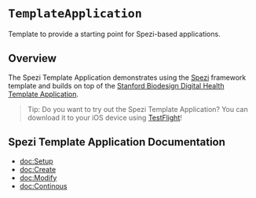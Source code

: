 # ``TemplateApplication``

Template to provide a starting point for Spezi-based applications.

## Overview

The Spezi Template Application demonstrates using the [Spezi](https://github.com/StanfordSpezi/Spezi) framework template and builds on top of the [Stanford Biodesign Digital Health Template Application](https://github.com/StanfordBDHG/TemplateApplication).

> Tip: Do you want to try out the Spezi Template Application? You can download it to your iOS device using [TestFlight](https://testflight.apple.com/join/ipEezBY1)!

## Spezi Template Application Documentation

- <doc:Setup>
- <doc:Create>
- <doc:Modify>
- <doc:Continous>
